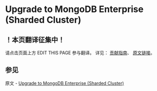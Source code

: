 # Upgrade to MongoDB Enterprise (Sharded Cluster)

## ！本页翻译征集中！

请点击页面上方 EDIT THIS PAGE 参与翻译。
详见：
[贡献指南]( https://github.com/JinMuInfo/MongoDB-Manual-zh/blob/master/CONTRIBUTING.md )、
[原文链接](  https://docs.mongodb.com/manual/tutorial/upgrade-to-enterprise-sharded-cluster/  )。

## 参见

原文 - [Upgrade to MongoDB Enterprise (Sharded Cluster)]( https://docs.mongodb.com/manual/tutorial/upgrade-to-enterprise-sharded-cluster/ )

